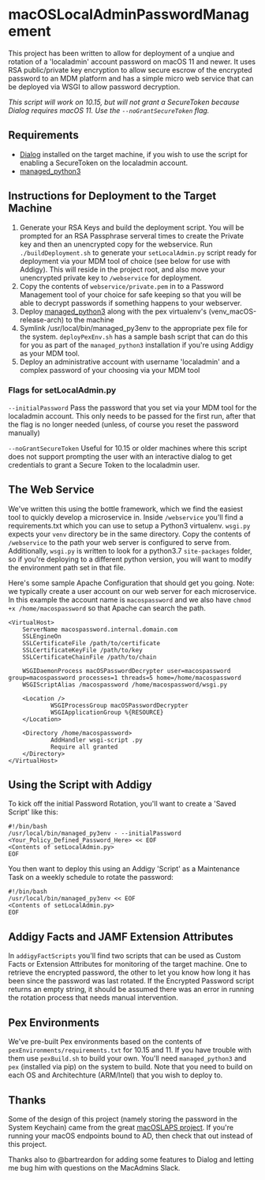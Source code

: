 # macOSLocalAdminPasswordManagement

This project has been written to allow for deployment of a unqiue and rotation of a 'localadmin' account password on macOS 11 and newer. It uses RSA public/private key encryption to allow secure escrow of the encrypted password to an MDM platform and has a simple micro web service that can be deployed via WSGI to allow password decryption.

_This script will work on 10.15, but will not grant a SecureToken because Dialog requires macOS 11. Use the `--noGrantSecureToken` flag._

## Requirements
- [Dialog](https://github.com/bartreardon/dialog-public) installed on the target machine, if you wish to use the script for enabling a SecureToken on the localadmin account.
- [managed_python3](https://github.com/macadmins/python)

## Instructions for Deployment to the Target Machine
1. Generate your RSA Keys and build the deployment script. You will be prompted for an RSA Passphrase serveral times to create the Private key and then an unencrypted copy for the webservice. Run `./buildDeployment.sh` to generate your `setLocalAdmin.py` script ready for deployment via your MDM tool of choice (see below for use with Addigy). This will reside in the project root, and also move your unencrypted private key to `/webservice` for deployment.
3. Copy the contents of `webservice/private.pem` in to a Password Management tool of your choice for safe keeping so that you will be able to decrypt passwords if something happens to your webserver.
4. Deploy [managed_python3](https://github.com/macadmins/python) along with the pex virtualenv's (venv_macOS-release-arch) to the machine
5. Symlink /usr/local/bin/managed_py3env to the appropriate pex file for the system. `deployPexEnv.sh` has a sample bash script that can do this for you as part of the `managed_python3` installation if you're using Addigy as your MDM tool.
6. Deploy an administrative account with username 'localadmin' and a complex password of your choosing via your MDM tool


### Flags for setLocalAdmin.py
`--initialPassword`
Pass the password that you set via your MDM tool for the localadmin account. This only needs to be passed for the first run, after that the flag is no longer needed (unless, of course you reset the password manually)

`--noGrantSecureToken`
Useful for 10.15 or older machines where this script does not support prompting the user with an interactive dialog to get credentials to grant a Secure Token to the localadmin user. 


## The Web Service
We've written this using the bottle framework, which we find the easiest tool to quickly develop a microservice in. Inside `/webservice` you'll find a requirements.txt which you can use to setup a Python3 virtualenv. `wsgi.py` expects your `venv` directory be in the same directory. Copy the contents of `/webservice` to the path your web server is configured to serve from. Additionally, `wsgi.py` is written to look for a python3.7 `site-packages` folder, so if you're deploying to a different python version, you will want to modify the environment path set in that file.

Here's some sample Apache Configuration that should get you going. Note: we typically create a user account on our web server for each microservice. In this example the account name is `macospassword` and we also have `chmod +x /home/macospassword` so that Apache can search the path.
```
<VirtualHost>
    ServerName macospassword.internal.domain.com
    SSLEngineOn
    SSLCertificateFile /path/to/certificate
    SSLCertificateKeyFile /path/to/key
    SSLCertificateChainFile /path/to/chain

    WSGIDaemonProcess macOSPasswordDecrypter user=macospassword group=macospassword processes=1 threads=5 home=/home/macospassword
    WSGIScriptAlias /macospassword /home/macospassword/wsgi.py

    <Location />
            WSGIProcessGroup macOSPasswordDecrypter
            WSGIApplicationGroup %{RESOURCE}
    </Location>

    <Directory /home/macospassword>
            AddHandler wsgi-script .py
            Require all granted
    </Directory>
</VirtualHost>
```

## Using the Script with Addigy
To kick off the initial Password Rotation, you'll want to create a 'Saved Script' like this:
```
#!/bin/bash
/usr/local/bin/managed_py3env - --initialPassword <Your_Policy_Defined_Password_Here> << EOF
<Contents of setLocalAdmin.py>
EOF 
```

You then want to deploy this using an Addigy 'Script' as a Maintenance Task on a weekly schedule to rotate the password:
```
#!/bin/bash
/usr/local/bin/managed_py3env << EOF
<Contents of setLocalAdmin.py>
EOF 
```

## Addigy Facts and JAMF Extension Attributes
In `addigyFactScripts` you'll find two scripts that can be used as Custom Facts or Extension Attributes for monitoring of the target machine. One to retrieve the encrypted password, the other to let you know how long it has been since the password was last rotated. If the Encrypted Password script returns an empty string, it should be assumed there was an error in running the rotation process that needs manual intervention.

## Pex Environments
We've pre-built Pex environments based on the contents of `pexEnvironments/requirements.txt` for 10.15 and 11. If you have trouble with them use `pexBuild.sh` to build your own. You'll need `managed_python3` and `pex` (installed via pip) on the system to build. Note that you need to build on each OS and Architechture (ARM/Intel) that you wish to deploy to.

## Thanks
Some of the design of this project (namely storing the password in the System Keychain) came from the great [macOSLAPS project](https://github.com/joshua-d-miller/macOSLAPS). If you're running your macOS endpoints bound to AD, then check that out instead of this project.

Thanks also to @bartreardon for adding some features to Dialog and letting me bug him with questions on the MacAdmins Slack.